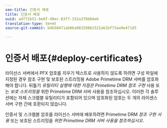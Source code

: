 ```yaml
---
seo-title: 인증서 배포
title: 인증서 배포
uuid: adf72b51-be0f-49ec-83f7-152a378b04e6
translation-type: tm+mt
source-git-commit: b4b50471ab0ba98329862322a61bf73aa9e471d5

---
```



# 인증서 배포{#deploy-certificates}

라이선스 서버에서 PFX 암호를 지우기 텍스트로 사용하지 않도록 하려면 구성 파일에 지정된 경우 참조 구현 및 보호된 스트리밍용 Adobe Primetime DRM 서버를 암호화해야 합니다. 뒤틀기 *유틸리티 실행에 대한 지침은 Primetime DRM 참조 구현* 사용 또는 *보호 스트리밍을* 위한 Primetime DRM 서버 사용을 참조하십시오. 이러한 각 솔루션에는 자체 스크램블 유틸리티가 포함되어 있으며 암호화된 암호는 두 개의 라이센스 서버 구현 간에 호환되지 않습니다.

인증서 및 스크램블 암호를 라이선스 서버에 배포하려면 Primetime DRM *참조 구현 사용* 또는 보호된 스트리밍을 *위한 Primetime DRM 서버 사용을 참조하십시오*.
